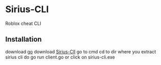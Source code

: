 # Sirius-CLI
Roblox cheat CLI
## Installation
download [go](https://go.dev)
download [Sirius-ClI](https://github.com/acezx-programer/Sirius-CLI/releases)
go to cmd
cd to dir where you extract sirius cli
do go run client.go or click on sirius-cli.exe
